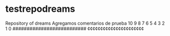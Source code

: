 # testrepodreams
Repository of dreams
Agregamos comentarios de prueba
10
9
8
7
6
5
4
3
2
1
0
##########################
¢¢¢¢¢¢¢¢¢¢¢¢¢¢¢¢¢¢¢¢¢¢  $$$$$$$$$$$$
